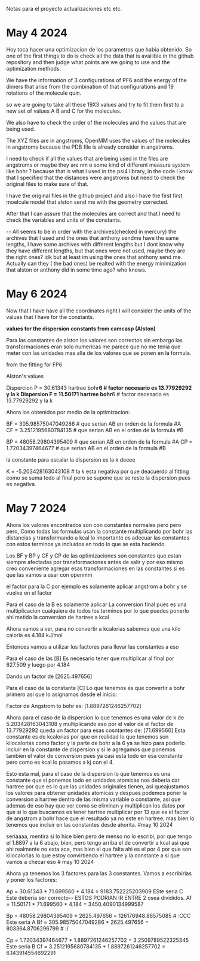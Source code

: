 Notas para el proyecto actualizaciones etc etc. 

# May 4 2024

Hoy toca hacer una optimizacion de los parametros que habia obtenido. So one of the first things to do is check all the data that is availible in the github repository and then judge what points are we going to use and the optimization methods. 

We have the information of 3 configurations of PF6 and the energy of the dimers that arise from the combination of that configurations and 19 rotations of the molecule quin. 

so we are going to take all these 19X3 values and try to fit them first to a new set of values A B and C for the molecules. 

We also have to check the order of the molecules and the values that are being used. 

The XYZ files are in angstroms, OpenMM uses the values of the molecules in angstroms because the PDB file is already consider in angstroms.

I need to check if all the values that are being used in the files are angstroms or maybe they are nm o some kind of different measure system like bohr ? because that is what I used in the psi4 library, in the code I know that I specified that the distances were angstroms but need to check the original files to make sure of that. 


I have the original files in the github project and also I have the first first moelcule model that alston send me with the geometry corrected. 


After that I can assure that the molecules are correct and that I need to check the variables and units of the constants. 

-- All seems to be in order with the archives(checked in mercury) the archives that I used and the ones that anthony sendme have the same lengths, I have some archives with different lengths but I dont know why they have different lengths, but that ones were not used, maybe they are the right ones? idk but at least im using the ones that anthony send me. Actually can they ( the bad ones) be realted with the energy minimization that alston or anthony did in some time ago? who knows.

# May 6 2024 

Now that I have have all the coordinates right I will consider the units of the values that I have for the constants. 

**values for the dispersion constants from camcasp (Alston)**

Para las constantes de alston los valores son correctos sin embargo las transformaciones eran solo numericas me parece que no me tenia que meter con las unidades mas alla de los valores que se ponen en la formula. 

from the fitting for FP6 

Alston's values 

Dispercion P = 30.61343 hartree bohr**6  # factor necesario es 13.77929292 y la k 
Dispersion F = 11.50171 hartree bohr**6  # factor necesario es 13.77929292 y la k

Ahora los obtenidos por medio de la optimizacion: 

BF = 305.98575047049286 # que serian AB en orden de la formula #A  
CF = 3.2512195680784135 # que serian AB en el orden de la formula #B

BP = 48058.29804395409 # que serian AB en orden de la formula #A
CP = 1.72034397464677  # que serian AB en el orden de la formula #B

la constante para escalar la dispersion es la k deeee 

K = -5.203428163043108 # la k esta negativa por que deacuerdo al fitting como se suma todo al final pero se supone que se reste la dispersion pues es negativa. 

# May 7 2024

Ahora los valores encontrados son con constantes normales pero pero pero, Como todas las formulas usan la constante multiplicando por bohr las distancias y transformando a kcal lo importante es adecuar las constantes con estos terminos ya incluidos en todo lo que se esta haciendo. 

Los BF y BP y CF y CP de las optimizaciones son constantes que estan siempre afectadas por transformaciones antes de salir y por eso mismo creo conveniente agregar esas transformaciones en las constantes si es que las vamos a usar con openmm

el factor para la C por ejemplo es solamente aplicar angstrom a bohr y se vuelve en el factor

Para el caso de la B es solamente aplicar La conversion final pues es una multiplicacion cualquiera de todos los terminos por lo que puedes ponerlo ahi metido la conversion de hartree a kcal 

Ahora vamos a ver, para no convertir a kcalorias sabemos que una kilo caloria es 4.184 kJ/mol

Entonces vamos a utilizar los factores para llevar las constantes a eso 

Para el caso de las [B] Es necesario tener que multiplicar al final por 627.509 y luego por 4.184

Dando un factor de [2625.497656]

Para el caso de la constante [C] Lo que tenemos es que convertir a bohr primero asi que lo asignamos desde el inicio: 

Factor de Angstrom to bohr es: [1.8897261246257702]

Ahora para el caso de la dispersion lo que tenemos es una valor de k de 5.203428163043108 y multiplicando eso por el valor de el factor de 13.77929292 queda un factor para esas cosntantes de: 
[71.699560] Esta constante es de kcalorias por que en realidad lo que tenemos son kilocalorias como factor y la parte de bohr a la 6 ya se hizo para poderlo incluir en la constante de dispersion y si le agregamos que ponemos tambien el valor de conversion pues ya casi esta todo en esa constante pero como es kcal lo pasamos a kj con el 4. 

Esto esta mal, para el caso de la dispersion lo que tenemos es una constante que si ponemos todo en unidades atomicas nos deberia dar hartree por que es lo que las unidades originales tienen, asi queajustamos los valores para obtener unidades atomicas y despues podemos poner la conversion a hartree dentro de las misma variable o constante, asi que ademas de eso hay que ver como se eliminan y multiplican los datos por que si lo que buscamos es tener hartree multiplicar por 13 que es el factor de angstrom a bohr hace que el resultado ya no este en hartree, mas bien lo tenemos que incluir en las constantes desde ahorita. #may 10 2024

seriaaaa, mentira si lo hice bien pero de menso no lo escribi, por que tengo el 1.8897 a la 6 abajo, bien, pero tengo arriba el de convertir a kcal asi que ahi realmente no esta aca, mas bien el que falta ahi es el por 4 por que son kilocalorias lo que estoy convirtiendo el hartree y la constante a si que vamos a checar eso # may 10 2024

Ahora ya tenemos los 3 factores para las 3 constantes. Vamos a escribirlas y poner los factores: 


Ap = 30.61343 * 71.699560 * 4.184 = 9183.752225203909 ESte seria C Este deberia ser correcto--
ESTOS PODRIAN IR ENTRE 2 osea divididos. 
Af = 11.50171 * 71.699560 * 4.184 = 3450.4090134999587

Bp = 48058.29804395409 * 2625.497656 = 126176948.86575085 # :CCC Este seria A
Bf = 305.98575047049286 * 2625.497656 = 803364.8706296799 # :/

Cp = 1.72034397464677 * 1.8897261246257702 = 3.2509789522325345      Este seria B 
Cf = 3.2512195680784135 * 1.8897261246257702 = 6.143914554692291






